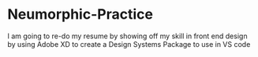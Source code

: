 # Neumorphic-Practice
I am going to re-do my resume by showing off my skill in front end design by using Adobe XD to create a Design Systems Package to use in VS code
